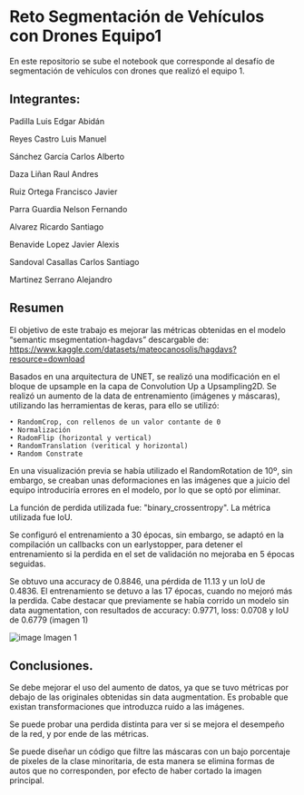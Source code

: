 # Reto Segmentación de Vehículos con Drones Equipo1
En este repositorio se sube el notebook que corresponde al desafío de segmentación de vehículos con drones que realizó el equipo 1.

## Integrantes:

Padilla Luis Edgar Abidán

Reyes Castro Luis Manuel

Sánchez García Carlos Alberto

Daza Liñan Raul Andres

Ruiz Ortega Francisco Javier


Parra Guardia Nelson Fernando

Alvarez Ricardo Santiago

Benavide Lopez Javier Alexis

Sandoval Casallas Carlos Santiago

Martinez Serrano Alejandro

## Resumen

El objetivo de este trabajo es mejorar las métricas obtenidas en el modelo “semantic msegmentation-hagdavs” descargable de: https://www.kaggle.com/datasets/mateocanosolis/hagdavs?resource=download

Basados en una arquitectura de UNET, se realizó una modificación en el bloque de upsample en la capa de Convolution Up a Upsampling2D.
Se realizó un aumento de la data de entrenamiento (imágenes y máscaras), utilizando las herramientas de keras, para ello se utilizó:

    • RandomCrop, con rellenos de un valor contante de 0
    • Normalización
    • RadomFlip (horizontal y vertical)
    • RandomTranslation (veritical y horizontal)
    • Random Constrate
    
En una visualización previa se había utilizado el RandomRotation de 10º, sin embargo, se creaban unas deformaciones en las imágenes que a juicio del equipo introduciría errores en el modelo, por lo que se optó por eliminar.

La función de perdida utilizada fue: "binary_crossentropy". La métrica utilizada fue IoU.

Se configuró el entrenamiento a 30 épocas, sin embargo, se adaptó en la compilación un callbacks con un earlystopper, para detener el entrenamiento si la perdida en el set de validación no mejoraba en 5 épocas seguidas.

Se obtuvo una accuracy de 0.8846, una pérdida de 11.13 y un IoU de 0.4836. El entrenamiento se detuvo a las 17 épocas, cuando no mejoró más la perdida. Cabe destacar que previamente se había corrido un modelo sin data augmentation, con resultados de accuracy: 0.9771, loss: 0.0708 y IoU de 0.6779 (imagen 1)

![image](https://github.com/Edgar-Padilla/RetoSegmentacionEquipo1/assets/97701913/d2ad9b87-7d5b-4ecb-9cec-045668f6105b)
Imagen 1

## Conclusiones.

Se debe mejorar el uso del aumento de datos, ya que se tuvo métricas por debajo de las originales obtenidas sin data augmentation. Es probable que existan transformaciones que introduzca ruido a las imágenes.

Se puede probar una perdida distinta para ver si se mejora el desempeño de la red, y por ende de las métricas.

Se puede diseñar un código que filtre las máscaras con un bajo porcentaje de pixeles de la clase minoritaria, de esta manera se elimina formas de autos que no corresponden, por efecto de haber cortado la imagen principal.
